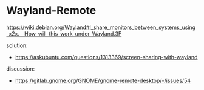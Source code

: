 # Wayland-Remote
https://wiki.debian.org/Wayland#I_share_monitors_between_systems_using_x2x.__How_will_this_work_under_Wayland.3F

solution:
- https://askubuntu.com/questions/1313369/screen-sharing-with-wayland

discussion:
- https://gitlab.gnome.org/GNOME/gnome-remote-desktop/-/issues/54
